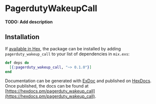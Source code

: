 # PagerdutyWakeupCall

**TODO: Add description**

## Installation

If [available in Hex](https://hex.pm/docs/publish), the package can be installed
by adding `pagerduty_wakeup_call` to your list of dependencies in `mix.exs`:

```elixir
def deps do
  [{:pagerduty_wakeup_call, "~> 0.1.0"}]
end
```

Documentation can be generated with [ExDoc](https://github.com/elixir-lang/ex_doc)
and published on [HexDocs](https://hexdocs.pm). Once published, the docs can
be found at [https://hexdocs.pm/pagerduty_wakeup_call](https://hexdocs.pm/pagerduty_wakeup_call).

